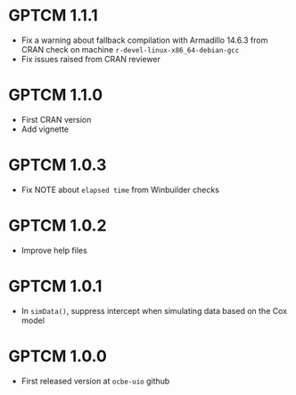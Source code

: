 # GPTCM 1.1.1

* Fix a warning about fallback compilation with Armadillo 14.6.3 from CRAN check on machine `r-devel-linux-x86_64-debian-gcc`
* Fix issues raised from CRAN reviewer

# GPTCM 1.1.0

* First CRAN version
* Add vignette

# GPTCM 1.0.3

* Fix NOTE about `elapsed time` from Winbuilder checks 

# GPTCM 1.0.2

* Improve help files

# GPTCM 1.0.1

* In `simData()`, suppress intercept when simulating data based on the Cox model

# GPTCM 1.0.0

* First released version at `ocbe-uio` github

